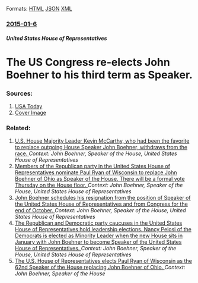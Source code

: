 
Formats: [HTML](/news/2015/01/6/the-us-congress-re-elects-john-boehner-to-his-third-term-as-speaker.html)  [JSON](/news/2015/01/6/the-us-congress-re-elects-john-boehner-to-his-third-term-as-speaker.json)  [XML](/news/2015/01/6/the-us-congress-re-elects-john-boehner-to-his-third-term-as-speaker.xml)  

### [2015-01-6](/news/2015/01/6/index.md)

##### United States House of Representatives
# The US Congress re-elects John Boehner to his third term as Speaker. 




### Sources:

1. [USA Today](https://www.usatoday.com/story/news/politics/2015/01/06/first-congress-boehner-election/21330229/)
1. [Cover Image](https://www.gannett-cdn.com/GDContent/applogos/usatoday.png)

### Related:

1. [ U.S. House Majority Leader Kevin McCarthy, who had been the favorite to replace outgoing House Speaker John Boehner, withdraws from the race. ](/news/2015/10/8/u-s-house-majority-leader-kevin-mccarthy-who-had-been-the-favorite-to-replace-outgoing-house-speaker-john-boehner-withdraws-from-the-rac.md) _Context: John Boehner, Speaker of the House, United States House of Representatives_
2. [Members of the Republican party in the United States House of Representatives nominate Paul Ryan of Wisconsin to replace John Boehner of Ohio as Speaker of the House. There will be a formal vote Thursday on the House floor. ](/news/2015/10/28/members-of-the-republican-party-in-the-united-states-house-of-representatives-nominate-paul-ryan-of-wisconsin-to-replace-john-boehner-of-ohi.md) _Context: John Boehner, Speaker of the House, United States House of Representatives_
3. [John Boehner schedules his resignation from the position of Speaker of the United States House of Representatives and from Congress for the end of October. ](/news/2015/09/25/john-boehner-schedules-his-resignation-from-the-position-of-speaker-of-the-united-states-house-of-representatives-and-from-congress-for-the.md) _Context: John Boehner, Speaker of the House, United States House of Representatives_
4. [The Republican and Democratic party caucuses in the United States House of Representatives hold leadership elections. Nancy Pelosi of the Democrats is elected as Minority Leader when the new House sits in January with John Boehner to become Speaker of the United States House of Representatives. ](/news/2010/11/17/the-republican-and-democratic-party-caucuses-in-the-united-states-house-of-representatives-hold-leadership-elections-nancy-pelosi-of-the-de.md) _Context: John Boehner, Speaker of the House, United States House of Representatives_
5. [The U.S. House of Representatives elects Paul Ryan of Wisconsin as the 62nd Speaker of the House replacing John Boehner of Ohio. ](/news/2015/10/29/the-u-s-house-of-representatives-elects-paul-ryan-of-wisconsin-as-the-62nd-speaker-of-the-house-replacing-john-boehner-of-ohio.md) _Context: John Boehner, Speaker of the House_
